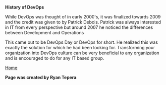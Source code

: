 **History of DevOps**

While DevOps was thought of in early 2000's, it was finalized towards 2009 and the credit was given to by Patrick Debois. Patrick was always interested in IT from every perspective but around 2007 he noticed the differences between Development and Operations

This came out to be DevOps Day or DevOps for short. He realized this was exactly the solution for which he had been looking for. Transforming your organization into DevOps culture can be very beneficial to any organization and is encouraged to do for any IT based group. 

[Home](index.md)

**Page was created by Ryan Tepera**

